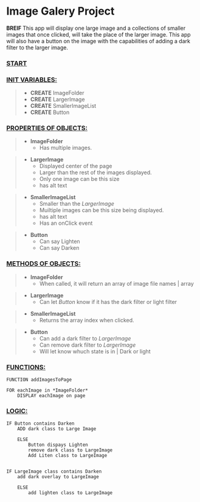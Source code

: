 # Image Galery Project
**BREIF** This app will display one large image and a collections of smaller images that once clicked, will take the place of the larger image. This app will also have a button on the image with the capabilities of adding a dark filter to the larger image. 

### <u>START</u>
### <u>INIT VARIABLES:</u>
> - **CREATE** ImageFolder
> - **CREATE** LargerImage
> - **CREATE** SmallerImageList
> - **CREATE** Button


### <u>PROPERTIES OF OBJECTS:</u>
> - **ImageFolder**
>   - Has multiple images.

> - **LargerImage**
>   - Displayed center of the page
>   - Larger than the rest of the images displayed.
>   - Only one image can be this size
>   - has alt text

> - **SmallerImageList**
>   - Smaller than the *LargerImage*
>   - Muiltiple images can be this size being displayed.
>   - has alt text
>   - Has an onClick event

> - **Button**
>   - Can say Lighten
>   - Can say Darken



### <u>METHODS OF OBJECTS:</u>
> - **ImageFolder**
>   - When called, it will return an array of image file names | array

> - **LargerImage**
>   - Can let *Button* know if it has the dark filter or light filter 

> - **SmallerImageList**
>   - Returns the array index when clicked. 


> - **Button**
>   - Can add a dark filter to *LargerImage*
>   - Can remove dark filter to *LargerImage*
>   - Will let know whuch state is in | Dark or light

### <u>FUNCTIONS:</u>

```
FUNCTION addImagesToPage

FOR eachImage in *ImageFolder*
    DISPLAY eachImage on page

```
### <u>LOGIC:</u>
```
IF Button contains Darken
    ADD dark class to Large Image

    ELSE
        Button dispays Lighten 
        remove dark class to LargeImage
        Add Liten class to LargeImage


IF LargeImage class contains Darken
    add dark overlay to LargeImage

    ELSE
        add lighten class to LargeImage
```



